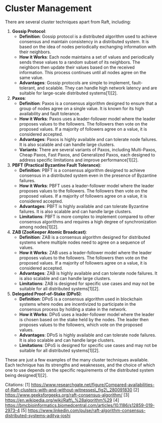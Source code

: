 # Cluster Management

There are several cluster techniques apart from Raft, including:

1. **Gossip Protocol**:
   * **Definition**: Gossip protocol is a distributed algorithm used to achieve consensus and maintain consistency in a distributed system. It is based on the idea of nodes periodically exchanging information with their neighbors.
   * **How it Works**: Each node maintains a set of values and periodically sends these values to a random subset of its neighbors. The neighbors then update their values based on the received information. This process continues until all nodes agree on the same value.
   * **Advantages**: Gossip protocols are simple to implement, fault-tolerant, and scalable. They can handle high network latency and are suitable for large-scale distributed systems\[1]\[2].
2. **Paxos**:
   * **Definition**: Paxos is a consensus algorithm designed to ensure that a group of nodes agree on a single value. It is known for its high availability and fault tolerance.
   * **How it Works**: Paxos uses a leader-follower model where the leader proposes values to the followers. The followers then vote on the proposed values. If a majority of followers agree on a value, it is considered accepted.
   * **Advantages**: Paxos is highly available and can tolerate node failures. It is also scalable and can handle large clusters.
   * **Variants**: There are several variants of Paxos, including Multi-Paxos, Cheap Paxos, Fast Paxos, and Generalized Paxos, each designed to address specific limitations and improve performance\[1]\[2].
3. **PBFT (Practical Byzantine Fault Tolerance)**:
   * **Definition**: PBFT is a consensus algorithm designed to achieve consensus in a distributed system even in the presence of Byzantine failures.
   * **How it Works**: PBFT uses a leader-follower model where the leader proposes values to the followers. The followers then vote on the proposed values. If a majority of followers agree on a value, it is considered accepted.
   * **Advantages**: PBFT is highly available and can tolerate Byzantine failures. It is also scalable and can handle large clusters.
   * **Limitations**: PBFT is more complex to implement compared to other consensus algorithms and requires a high degree of synchronization among nodes\[1]\[2].
4. **ZAB (ZooKeeper Atomic Broadcast)**:
   * **Definition**: ZAB is a consensus algorithm designed for distributed systems where multiple nodes need to agree on a sequence of values.
   * **How it Works**: ZAB uses a leader-follower model where the leader proposes values to the followers. The followers then vote on the proposed values. If a majority of followers agree on a value, it is considered accepted.
   * **Advantages**: ZAB is highly available and can tolerate node failures. It is also scalable and can handle large clusters.
   * **Limitations**: ZAB is designed for specific use cases and may not be suitable for all distributed systems\[1]\[2].
5. **Delegated Proof-of-Stake (DPoS)**:
   * **Definition**: DPoS is a consensus algorithm used in blockchain systems where nodes are incentivized to participate in the consensus process by holding a stake in the network.
   * **How it Works**: DPoS uses a leader-follower model where the leader is chosen based on the stake held by the nodes. The leader then proposes values to the followers, which vote on the proposed values.
   * **Advantages**: DPoS is highly available and can tolerate node failures. It is also scalable and can handle large clusters.
   * **Limitations**: DPoS is designed for specific use cases and may not be suitable for all distributed systems\[1]\[2].

These are just a few examples of the many cluster techniques available. Each technique has its strengths and weaknesses, and the choice of which one to use depends on the specific requirements of the distributed system being designed\[1]\[2].

Citations: \[1] https://www.researchgate.net/figure/Compared-availabilities-of-Raft-clusters-with-and-without-witnesses\_fig2\_280091830 \[2] https://www.geeksforgeeks.org/raft-consensus-algorithm/ \[3] https://en.wikipedia.org/wiki/Raft\_%28algorithm%29 \[4] https://bmcbioinformatics.biomedcentral.com/articles/10.1186/s12859-019-2973-4 \[5] https://www.linkedin.com/pulse/raft-algorithm-consensus-distributed-systems-aditya-joshi
